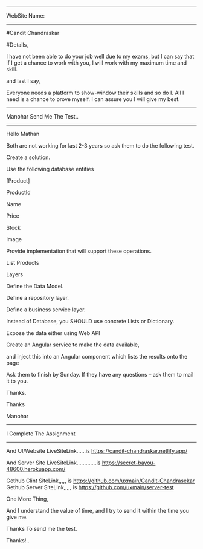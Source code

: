 -------------------------------------------------------------------------------------------------------

WebSite Name:

-------------------------------------------------------------------------------------------------------



#Candit Chandraskar


#Details,




I have not been able to do your job well due to my exams, but I can say that if I get a chance to work with you, I will work with my maximum time and skill.

and last I say,

Everyone needs a platform to show-window their skills and so do I. All I need is a chance to prove myself. I can assure you I will give my best.












---------------------------------------------------------------------------------------------------------------------------------------------

Manohar Send Me The Test..

---------------------------------------------------------------------------------------------------------------------------------------------



Hello Mathan

 

Both are not working for last 2-3 years so ask them to do the following test.

 

Create a solution.

 

Use the following database entities

 

[Product]

ProductId

Name

Price

Stock

Image

 

Provide implementation that will support these operations.

 

List Products


Layers

Define the Data Model.

Define a repository layer.

Define a business service layer.

 

Instead of Database, you SHOULD use concrete Lists or Dictionary.

 

Expose the data either using Web API

 

Create an Angular service to make the data available,

and inject this into an Angular component which lists the results onto the page

 

Ask them to finish by Sunday. If they have any questions – ask them to mail it to you.

 

Thanks.

 

Thanks

Manohar




-----------------------------------------------------------------------------------------------------------------------

I Complete The Assignment

-----------------------------------------------------------------------------------------------------------------------






And UI/Website LiveSiteLink......is https://candit-chandraskar.netlify.app/

And Server Site  LiveSiteLink.............is https://secret-bayou-48600.herokuapp.com/


Gethub Clint SiteLink,,,,, is https://github.com/uxmain/Candit-Chandrasekar
Gethub Server SiteLink,,,,, is https://github.com/uxmain/server-test




One More Thing,


And I understand the value of time, and I try to send it within the time you give me.


Thanks To send me the test.





Thanks!..




